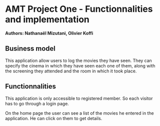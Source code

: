 # AMT Project One - Functionnalities and implementation

**Authors: Nathanaël Mizutani, Olivier Koffi**

## Business model

This application allow users to log the movies they have seen. They can specify the cinema in which they have seen each one of them, along with the screening they attended and the room in which it took place.

## Functionnalities

This application is only accessible to registered member. So each visitor has to go through a login page.

On the home page the user can see a list of the movies he entered in the application. He can click on them to get details.
